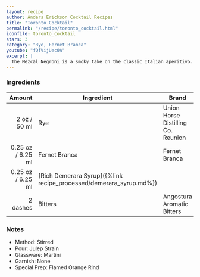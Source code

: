 ```yaml
---
layout: recipe
author: Anders Erickson Cocktail Recipes
title: "Toronto Cocktail"
permalink: "/recipe/toronto_cocktail.html"
iconfile: toronto_cocktail
stars: 3
category: "Rye, Fernet Branca"
youtube: "fQfVijUec0A"
excerpt: |
  The Mezcal Negroni is a smoky take on the classic Italian aperitivo. To make it, swap mezcal for gin, and stir with Campari and sweet vermouth.
---
```


### Ingredients

|   Amount | Ingredient                                               | Brand                              |
| -------: | -------------------------------------------------------- | ---------------------------------- |
|     2 oz / 50 ml | Rye                                                      | Union Horse Distilling Co. Reunion |
|  0.25 oz / 6.25 ml | Fernet Branca                                            | Fernet Branca                      |
|  0.25 oz / 6.25 ml | [Rich Demerara Syrup]({%link recipe_processed/demerara_syrup.md%}) |
| 2 dashes | Bitters                                                  | Angostura Aromatic Bitters         |

### Notes

- Method: Stirred
- Pour: Julep Strain
- Glassware: Martini
- Garnish: None
- Special Prep: Flamed Orange Rind
